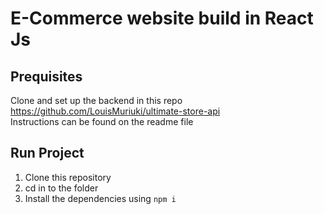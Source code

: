 # E-Commerce website build in React Js

## Prequisites

Clone and set up the backend in this repo https://github.com/LouisMuriuki/ultimate-store-api  
Instructions can be found on the readme file


## Run Project
1. Clone this repository
2. cd in to the folder
3. Install the dependencies using `npm i`
